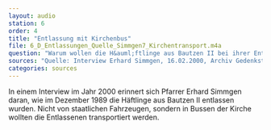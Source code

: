 ```yaml
---
layout: audio
station: 6
order: 4
title: "Entlassung mit Kirchenbus"
file: 6_D_Entlassungen_Quelle_Simmgen7_Kirchentransport.m4a
question: "Warum wollen die H&auml;ftlinge aus Bautzen II bei ihrer Entlassung nur von Fahrzeugen der Kirche transportiert werden?"
sources: "Quelle: Interview Erhard Simmgen, 16.02.2000, Archiv Gedenkst&auml;tte Bautzen"
categories: sources
---
```

In einem Interview im Jahr 2000 erinnert sich Pfarrer Erhard Simmgen daran, wie im Dezember 1989 die Häftlinge aus Bautzen II entlassen wurden. Nicht von staatlichen Fahrzeugen, sondern in Bussen der Kirche wollten die Entlassenen transportiert werden.